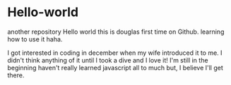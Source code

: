 # Hello-world
another repository 
Hello world this is douglas first time on Github. learning how to use it haha.

I got interested in coding in december when my wife introduced it to me. 
I didn't think anything of it until I took a dive and I love it!
I'm still in the beginning haven't really learned javascript all to much but, I believe I'll get there.
